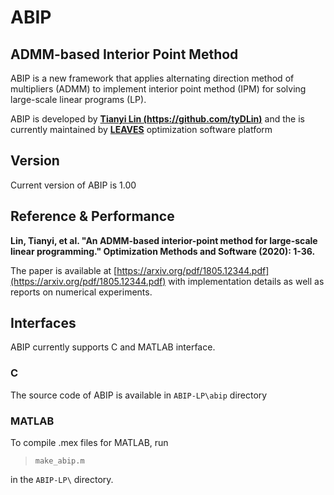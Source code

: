 # ABIP
## ADMM-based Interior Point Method

ABIP is a new framework that applies alternating direction method of multipliers (ADMM) to implement interior point method (IPM) for solving large-scale linear programs (LP).

ABIP is developed by **[Tianyi Lin (https://github.com/tyDLin)](https://github.com/tyDLin)** and the is currently maintained by **[LEAVES](https://leaves.shufe.edu.cn)**  optimization software platform

## Version
Current version of ABIP is 1.00

## Reference & Performance

**Lin, Tianyi, et al. "An ADMM-based interior-point method for large-scale linear programming." Optimization Methods and Software (2020): 1-36.**

The paper is available at 
[https://arxiv.org/pdf/1805.12344.pdf](https://arxiv.org/pdf/1805.12344.pdf) with implementation details as well as reports on numerical experiments.

## Interfaces

ABIP currently supports C and MATLAB interface. 

### C
The source code of ABIP is available in `ABIP-LP\abip` directory


### MATLAB
To compile .mex files for MATLAB, run

> `make_abip.m`

in the `ABIP-LP\` directory.

